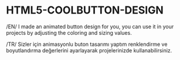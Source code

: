 # HTML5-COOLBUTTON-DESIGN
/EN/ I made an animated button design for you, you can use it in your projects by adjusting the coloring and sizing values. 

/TR/ Sizler için animasyonlu buton tasarımı yaptım renklendirme ve boyutlandırma değerlerini ayarlayarak projelerinizde kullanabilirsiniz.

